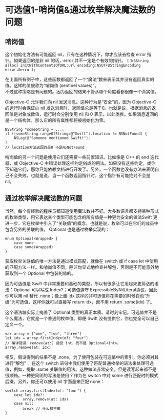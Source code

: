 # 可选值1-哨岗值&通过枚举解决魔法数的问题 


## 哨岗值

这个初始化方法有可能返回 nil，只有在这种情况下，你才应该去检查 error 指针。如果返回的是非 nil 的话，error 并不一定是个有效的指针。
`[[NSString alloc] initWithContentsOfURL:url encoding:NSUTF8StringEncoding error:&error];`  

在上面所有例子中，这些函数都返回了一个“魔法”数来表示其并没有返回真实的值。这样的值被称为“哨岗值 (sentinel values)”。  
不过这种策略是有问题的。因为返回的结果不管从哪个角度看都很像一个真实值。

Objective-C 允许我们向 nil 发送消息。这种行为是“安全”的，因为 Objective-C 的运行时会保证向 nil 发送消息时，返回值总是等于0。也就是说，根据消息的返回值是对象或数值，运行时会分别使用 nil 和 0 表示，以此类推。如果消息返回的是一个结构体，那么它的所有属性都将被初始化为零。  
```
NSString *someString = ...;
if ([someString rangeOfString:@"Swift"].location != NSNotFound) {
	NSLog(@"Someone mentioned Swift!");
}
// location方法返回的是0 不是NSNotFound
```

哨岗值的另一个问题是使用它们还需要一些前置知识。比如像是 C++ 的 end 迭代器，或 Objective-C 中错误处理这样约定俗成的用法。如果没有这些约定，或你不知道它们，那你只能依赖文档进行开发了。另外，一个函数也没有办法来表明自己不会失败。也就是说，当一个函数返回指针时，这个指针有可能绝对不会是 nil。


## 通过枚举解决魔法数的问题 

当然，每个有经验的程序员都知道使用魔法数并不好。大多数语言都支持某种形式的枚举类型，用它表达某个类型可能包含的所有值是一种更为安全的做法Swift 更进一步，它在枚举中引入了“关联值”的概念。也就是说，枚举可以在它们的成员中包含另外的关联的值。 Optional 也是通过枚举实现的：
```
enum Optional<Wrapped> {
	case none
	case some(Wrapped)
}

```
获取枚举关联值的唯一方法是通过模式匹配，就像在 switch 或 if case let 中使用的匹配方法一样。和哨岗值不同，除非你显式地检查并解包，否则是不可能意外地获取到一个 Optional 中包装的值的。  

因为可选值是 Swift 中非常重要和基础的类型，所以有很多让它用起来更简洁的语法：Optional<Index> 可以写成 Index?；可选值遵守 ExpressibleByNilLiteral协议，因此你可以用 nil 替代 .none；像上面 idx 这样的非可选值将在需要的时候自动“升级”为可选值，这样你就可以直接写 return idx，而不用 return .some(idx) 了。  

这个语法糖实际上掩盖了 Optional 类型的真正本质。请时刻牢记，可选值并不是什么魔法，它就是一个普通的枚举值。即便 Swift 没有提供它，你也完全可以自己定义一个。

```
var array = ["one", "two", "three"]
let idx = array.firstIndex(of: "four")
// 编译错误：remove(at:) 接受 Int，而不是 Optional<Int>。
array.remove(at: idx)
```
	
相反，假设得到的结果不是 .none，为了使用包装在可选值中的索引，你必须对其进行“解包”：
在这个 switch 语句中我们使用了匹配普通枚举的语法来处理可选值，例如，提取 .some 关联值的用法。这种做法非常安全，但是读写起来都不是很顺畅。一种更简明的写法是使用 ? 作为在 switch 中对 some 进行匹配时的模式后缀，另外，你还可以使用 nil 字面量来匹配 none：

```
switch array.firstIndex(of: "four") {
	case let idx?:
		array.remove(at: idx)
	case nil:
		break // 什么都不做
}
```

